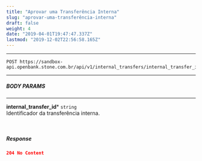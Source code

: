 ```yaml
---
title: "Aprovar uma Transferência Interna"
slug: "aprovar-uma-transferência-interna"
draft: false
weight: 4
date: "2019-04-01T19:47:47.337Z"
lastmod: "2019-12-02T22:56:58.165Z"
---
```

---

```http 
POST https://sandbox-api.openbank.stone.com.br/api/v1/internal_transfers/internal_transfer_id/approve
```
---

##### **BODY PARAMS**

---

**internal_transfer_id***  `string`
<br> Identificador da transferência interna.

<br>

##### **Response**

```JSON
204 No Content
